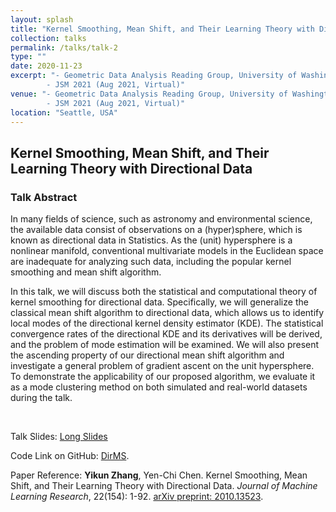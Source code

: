 ```yaml
---
layout: splash
title: "Kernel Smoothing, Mean Shift, and Their Learning Theory with Directional Data"
collection: talks
permalink: /talks/talk-2
type: ""
date: 2020-11-23
excerpt: "- Geometric Data Analysis Reading Group, University of Washington (Nov 2020, Virtual) 
        - JSM 2021 (Aug 2021, Virtual)"
venue: "- Geometric Data Analysis Reading Group, University of Washington (Nov 2020, Virtual) 
        - JSM 2021 (Aug 2021, Virtual)"
location: "Seattle, USA"
---
```


## Kernel Smoothing, Mean Shift, and Their Learning Theory with Directional Data

### Talk Abstract

In many fields of science, such as astronomy and environmental science, the available data consist of observations on a (hyper)sphere, which is known as directional data in Statistics. As the (unit) hypersphere is a nonlinear manifold, conventional multivariate models in the Euclidean space are inadequate for analyzing such data, including the popular kernel smoothing and mean shift algorithm.

In this talk, we will discuss both the statistical and computational theory of kernel smoothing for directional data. Specifically, we will generalize the classical mean shift algorithm to directional data, which allows us to identify local modes of the directional kernel density estimator (KDE). The statistical convergence rates of the directional KDE and its derivatives will be derived, and the problem of mode estimation will be examined.  We will also present the ascending property of our directional mean shift algorithm and investigate a general problem of gradient ascent on the unit hypersphere. To demonstrate the applicability of our proposed algorithm, we evaluate it as a mode clustering method on both simulated and real-world datasets during the talk.

<br>

Talk Slides: [Long Slides](https://zhangyk8.github.io/talks/DirMS_Slides.pdf)

Code Link on GitHub: [DirMS](https://github.com/zhangyk8/DirMS).

Paper Reference: **Yikun Zhang**, Yen-Chi Chen. Kernel Smoothing, Mean Shift, and Their Learning Theory with Directional Data. _Journal of Machine Learning Research_, 22(154): 1-92. [arXiv preprint: 2010.13523](https://arxiv.org/abs/2010.13523).


